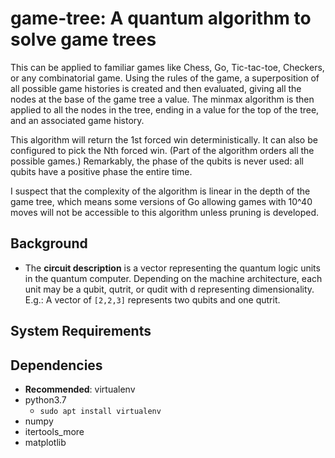 # game-tree: A quantum algorithm to solve game trees

This can be applied to familiar games like Chess, Go, Tic-tac-toe, Checkers, or any combinatorial game. 
Using the rules of the game, a superposition of all possible game histories is created and then evaluated, giving all the nodes at the base of the game tree a value. 
The minmax algorithm is then applied to all the nodes in the tree, ending in a value for the top of the tree, and an associated game history.

This algorithm will return the 1st forced win deterministically. It can also be configured to pick the Nth forced win. (Part of the algorithm orders all the possible games.) Remarkably, the phase of the qubits is never used: all qubits have a positive phase the entire time.

I suspect that the complexity of the algorithm is linear in the depth of the game tree, which means some versions of Go allowing games with 10^40 moves will not be accessible to this algorithm unless pruning is developed.

## Background

* The **circuit description** is a vector representing the quantum logic units in the quantum computer. Depending on the machine architecture, each unit may be a qubit, qutrit, or qudit with d representing dimensionality. E.g.: A vector of ```[2,2,3]``` represents two qubits and one qutrit.

## System Requirements

## Dependencies
* **Recommended**: virtualenv
* python3.7
    * ```sudo apt install virtualenv```
* numpy
* itertools_more
* matplotlib
